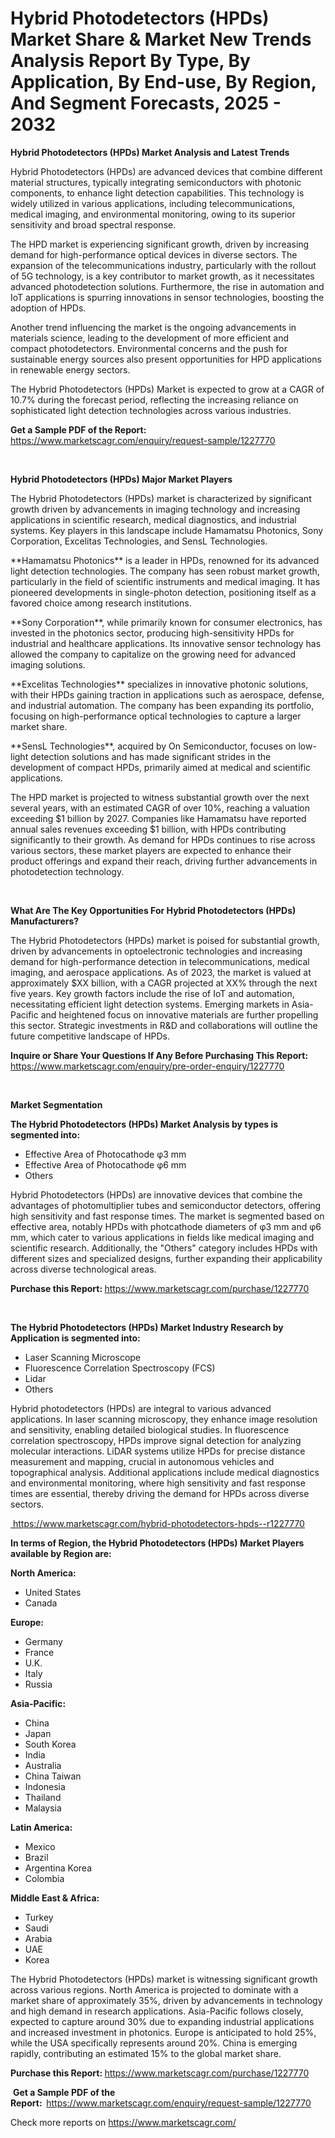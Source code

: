 <p><h1>Hybrid Photodetectors (HPDs) Market Share & Market New Trends Analysis Report By Type, By Application, By End-use, By Region, And Segment Forecasts, 2025 - 2032</h1></p><p><strong>Hybrid Photodetectors (HPDs) Market Analysis and Latest Trends</strong></p>
<p><p>Hybrid Photodetectors (HPDs) are advanced devices that combine different material structures, typically integrating semiconductors with photonic components, to enhance light detection capabilities. This technology is widely utilized in various applications, including telecommunications, medical imaging, and environmental monitoring, owing to its superior sensitivity and broad spectral response.</p><p>The HPD market is experiencing significant growth, driven by increasing demand for high-performance optical devices in diverse sectors. The expansion of the telecommunications industry, particularly with the rollout of 5G technology, is a key contributor to market growth, as it necessitates advanced photodetection solutions. Furthermore, the rise in automation and IoT applications is spurring innovations in sensor technologies, boosting the adoption of HPDs.</p><p>Another trend influencing the market is the ongoing advancements in materials science, leading to the development of more efficient and compact photodetectors. Environmental concerns and the push for sustainable energy sources also present opportunities for HPD applications in renewable energy sectors.</p><p>The Hybrid Photodetectors (HPDs) Market is expected to grow at a CAGR of 10.7% during the forecast period, reflecting the increasing reliance on sophisticated light detection technologies across various industries.</p></p>
<p><strong>Get a Sample PDF of the Report:&nbsp;</strong> <a href="https://www.marketscagr.com/enquiry/request-sample/1227770?utm_campaign=3292&utm_medium=2&utm_source=Github&utm_content=ia&utm_term=26032025&utm_id=hybrid-photodetectors-hpds">https://www.marketscagr.com/enquiry/request-sample/1227770</a></p>
<p>&nbsp;</p>
<p><strong>Hybrid Photodetectors (HPDs) Major Market Players</strong></p>
<p><p>The Hybrid Photodetectors (HPDs) market is characterized by significant growth driven by advancements in imaging technology and increasing applications in scientific research, medical diagnostics, and industrial systems. Key players in this landscape include Hamamatsu Photonics, Sony Corporation, Excelitas Technologies, and SensL Technologies.</p><p>**Hamamatsu Photonics** is a leader in HPDs, renowned for its advanced light detection technologies. The company has seen robust market growth, particularly in the field of scientific instruments and medical imaging. It has pioneered developments in single-photon detection, positioning itself as a favored choice among research institutions.</p><p>**Sony Corporation**, while primarily known for consumer electronics, has invested in the photonics sector, producing high-sensitivity HPDs for industrial and healthcare applications. Its innovative sensor technology has allowed the company to capitalize on the growing need for advanced imaging solutions.</p><p>**Excelitas Technologies** specializes in innovative photonic solutions, with their HPDs gaining traction in applications such as aerospace, defense, and industrial automation. The company has been expanding its portfolio, focusing on high-performance optical technologies to capture a larger market share.</p><p>**SensL Technologies**, acquired by On Semiconductor, focuses on low-light detection solutions and has made significant strides in the development of compact HPDs, primarily aimed at medical and scientific applications.</p><p>The HPD market is projected to witness substantial growth over the next several years, with an estimated CAGR of over 10%, reaching a valuation exceeding $1 billion by 2027. Companies like Hamamatsu have reported annual sales revenues exceeding $1 billion, with HPDs contributing significantly to their growth. As demand for HPDs continues to rise across various sectors, these market players are expected to enhance their product offerings and expand their reach, driving further advancements in photodetection technology.</p></p>
<p>&nbsp;</p>
<p><strong>What Are The Key Opportunities For Hybrid Photodetectors (HPDs) Manufacturers?</strong></p>
<p><p>The Hybrid Photodetectors (HPDs) market is poised for substantial growth, driven by advancements in optoelectronic technologies and increasing demand for high-performance detection in telecommunications, medical imaging, and aerospace applications. As of 2023, the market is valued at approximately $XX billion, with a CAGR projected at XX% through the next five years. Key growth factors include the rise of IoT and automation, necessitating efficient light detection systems. Emerging markets in Asia-Pacific and heightened focus on innovative materials are further propelling this sector. Strategic investments in R&D and collaborations will outline the future competitive landscape of HPDs.</p></p>
<p><strong>Inquire or Share Your Questions If Any Before Purchasing This Report:</strong> <a href="https://www.marketscagr.com/enquiry/pre-order-enquiry/1227770?utm_campaign=3292&utm_medium=2&utm_source=Github&utm_content=ia&utm_term=26032025&utm_id=hybrid-photodetectors-hpds">https://www.marketscagr.com/enquiry/pre-order-enquiry/1227770</a></p>
<p>&nbsp;</p>
<p><strong>Market Segmentation</strong></p>
<p><strong>The Hybrid Photodetectors (HPDs) Market Analysis by types is segmented into:</strong></p>
<p><ul><li>Effective Area of ​​Photocathode φ3 mm</li><li>Effective Area of ​​Photocathode φ6 mm</li><li>Others</li></ul></p>
<p><p>Hybrid Photodetectors (HPDs) are innovative devices that combine the advantages of photomultiplier tubes and semiconductor detectors, offering high sensitivity and fast response times. The market is segmented based on effective area, notably HPDs with photcathode diameters of φ3 mm and φ6 mm, which cater to various applications in fields like medical imaging and scientific research. Additionally, the "Others" category includes HPDs with different sizes and specialized designs, further expanding their applicability across diverse technological areas.</p></p>
<p><strong>Purchase this Report:&nbsp;</strong><a href="https://www.marketscagr.com/purchase/1227770?utm_campaign=3292&utm_medium=2&utm_source=Github&utm_content=ia&utm_term=26032025&utm_id=hybrid-photodetectors-hpds">https://www.marketscagr.com/purchase/1227770</a></p>
<p>&nbsp;</p>
<p><strong>The Hybrid Photodetectors (HPDs) Market Industry Research by Application is segmented into:</strong></p>
<p><ul><li>Laser Scanning Microscope</li><li>Fluorescence Correlation Spectroscopy (FCS)</li><li>Lidar</li><li>Others</li></ul></p>
<p><p>Hybrid photodetectors (HPDs) are integral to various advanced applications. In laser scanning microscopy, they enhance image resolution and sensitivity, enabling detailed biological studies. In fluorescence correlation spectroscopy, HPDs improve signal detection for analyzing molecular interactions. LiDAR systems utilize HPDs for precise distance measurement and mapping, crucial in autonomous vehicles and topographical analysis. Additional applications include medical diagnostics and environmental monitoring, where high sensitivity and fast response times are essential, thereby driving the demand for HPDs across diverse sectors.</p></p>
<p><a href="https://www.marketscagr.com/hybrid-photodetectors-hpds--r1227770?utm_campaign=3292&utm_medium=2&utm_source=Github&utm_content=ia&utm_term=26032025&utm_id=hybrid-photodetectors-hpds">&nbsp;https://www.marketscagr.com/hybrid-photodetectors-hpds--r1227770</a></p>
<p><strong>In terms of Region, the Hybrid Photodetectors (HPDs) Market Players available by Region are:</strong></p>
<p>
    <p> <strong> North America: </strong>
        <ul>
            <li>United States</li>
            <li>Canada</li>
        </ul>
        </p> 
    <p> <strong> Europe: </strong>
        <ul>
            <li>Germany</li>
            <li>France</li>
            <li>U.K.</li>
            <li>Italy</li>
            <li>Russia</li>
        </ul>
        </p> 
    <p> <strong> Asia-Pacific: </strong>
        <ul>
            <li>China</li>
            <li>Japan</li>
            <li>South Korea</li>
            <li>India</li>
            <li>Australia</li>
            <li>China Taiwan</li>
            <li>Indonesia</li>
            <li>Thailand</li>
            <li>Malaysia</li>
        </ul>
        </p> 
    <p> <strong> Latin America: </strong>
        <ul>
            <li>Mexico</li>
            <li>Brazil</li>
            <li>Argentina Korea</li>
            <li>Colombia</li>
        </ul>
        </p> 
    <p> <strong> Middle East & Africa: </strong>
        <ul>
            <li>Turkey</li>
            <li>Saudi</li>
            <li>Arabia</li>
            <li>UAE</li>
            <li>Korea</li>
        </ul>
    </p>
    </p>
<p><p>The Hybrid Photodetectors (HPDs) market is witnessing significant growth across various regions. North America is projected to dominate with a market share of approximately 35%, driven by advancements in technology and high demand in research applications. Asia-Pacific follows closely, expected to capture around 30% due to expanding industrial applications and increased investment in photonics. Europe is anticipated to hold 25%, while the USA specifically represents around 20%. China is emerging rapidly, contributing an estimated 15% to the global market share.</p></p>
<p><strong>Purchase this Report: </strong><a href="https://www.marketscagr.com/purchase/1227770?utm_campaign=3292&utm_medium=2&utm_source=Github&utm_content=ia&utm_term=26032025&utm_id=hybrid-photodetectors-hpds">https://www.marketscagr.com/purchase/1227770</a></p>
<p>&nbsp;<strong>Get a Sample PDF of the Report:&nbsp;&nbsp;</strong><a href="https://www.marketscagr.com/enquiry/request-sample/1227770?utm_campaign=3292&utm_medium=2&utm_source=Github&utm_content=ia&utm_term=26032025&utm_id=hybrid-photodetectors-hpds">https://www.marketscagr.com/enquiry/request-sample/1227770</a></p>
<p><strong></strong></p>
<p>Check more reports on <a href="https://www.marketscagr.com/?utm_campaign=3292&utm_medium=2&utm_source=Github&utm_content=ia&utm_term=26032025&utm_id=hybrid-photodetectors-hpds">https://www.marketscagr.com/</a></p>